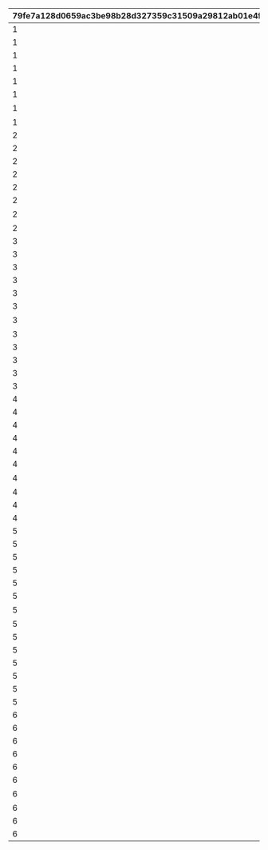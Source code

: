 |79fe7a128d0659ac3be98b28d327359c31509a29812ab01e4fe86f4d3f219e10|92fdb5892460c2dc21332556ef87a3d5a55a19f5b7e5e6eae5eb4b1750b6a83a|18cbd3089a3ab7c58e13fddcfc6b11d3e9d351236b8ef5cba05fb5db8d0d5a07|d0285e768da81b1ede6ccc4cb45d352e3da22157617fb86bd9e11cc5b39457b5|fba147564327803ead2c241f1c4198760a07dbb1f5610f2302e7d7a6cfff068a|56ed5000cd1004e0f4524a49a213d4e9dd63e4f4d821bc6eef9d116b55f6ab8d|3d6d5ccade154f3de797ea9455df8bdff6caac15f385fc85447b9dfc1c2a594c|9f7c2ddf7a1a18ee0fbc8107273dc97210f493225ac9df2fcee856fa32e5b8c2|c65fe84f61d18aa75a48b65c8d0778aec4605e53943c797ff7f1f3f9651ca962|0952f994c48364d419c3530e28be21a39583d9a3508a81f476ff60ba49e9be80|b3407d804d0814a5cc35135bc1d005bd8e40374e877d96c0d87716b2f0337aa9|
| --- | --- | --- | --- | --- | --- | --- | --- | --- | --- | --- |
|1|5|1010001|ttk_idle_def|1|100|1|102611|-120|1|850|
|1|31|1010002||1|0|2|2|1||0|
|1|31|1010003||1|-120|1|1|1||-80|
|1|93|1010004||||1|||||
|1|21|1010005|||0|vo_minigame_1005|vo_minigame_1005_top_000|||0|
|1|3|1010006||0.3|ttk_idle_doya|102611|ttk_doya|1|0.3|0|
|1|11|1010007||0||102611|任された仕事は\nきちんとやるよ||0|8|
|1|91|1010008||||0|||||
|2|5|1020001|ttk_idle_def|1|100|1|102611|-120|1|850|
|2|31|1020002||1|0|2|2|1||0|
|2|31|1020003||1|-120|1|1|1||-80|
|2|93|1020004||||1|||||
|2|21|1020005|||0|vo_minigame_1005|vo_minigame_1005_top_001|||0|
|2|3|1020006||0.3|ttk_idle_def|102611|ttk_idle_smile|1|0.3|0|
|2|11|1020007||0||102611|あたしの前に\n現れたこと\n後悔させてあげる||0|8|
|2|91|1020008||||0|||||
|3|5|1030001|ttk_idle_def|1|100|1|102611|-120|1|850|
|3|31|1030002||1|0|2|2|1||0|
|3|31|1030003||1|-120|1|1|1||-80|
|3|93|1030004||||1|||||
|3|21|1030005|||0|vo_minigame_1005|vo_minigame_1005_top_002|||0|
|3|3|1030006||0.1|ttk_idle_joy|102611|ttk_joy|1|0.3|0|
|3|11|1030007||0||102611|コツをつかめば\n結構楽しいかも\nいや、労働は労働か…||0|8|
|3|93|1030008||||2.2|||||
|3|3|1030009||0.3||102611|ttk_talk_sad||0.3|1|
|3|93|1030010||||3|||||
|3|3|1030011||0.3||102611|ttk_idle_def||0.3|1|
|3|91|1030012||||0|||||
|4|5|1040001|ttk_idle_def|1|100|1|102611|-120|1|850|
|4|31|1040002||1|0|2|2|1||0|
|4|31|1040003||1|-120|1|1|1||-80|
|4|93|1040004||||1|||||
|4|21|1040005|||0|vo_minigame_1005|vo_minigame_1005_top_003|||0|
|4|3|1040006||0.3|ttk_idle_shock|102611|ttk_shock|1|0.3|0|
|4|11|1040007||0||102611|ねずみのことなんか\n知りたくないよ\nはぁ…めんどくさい||0|8|
|4|93|1040008||||5|||||
|4|3|1040009||0.3||102611|ttk_idle_def||0.3|1|
|4|93|1040010||||0.7|||||
|5|5|1050001|ttk_idle_def|1|100|1|102611|-120|1|850|
|5|31|1050002||1|0|2|2|1||0|
|5|31|1050003||1|-120|1|1|1||-80|
|5|93|1050004||||1|||||
|5|21|1050005|||0|vo_minigame_1005|vo_minigame_1005_top_004|||0|
|5|3|1050006||0.3||102611|ttk_surprise||0.3|0|
|5|11|1050007||0||102611|うわっ！？\nこっちこないでよ！\nはぁ…チマチマ\n追い払うのは大変だ…||0|8|
|5|93|1050008||||0.9|||||
|5|3|1050009||0.3||102611|ttk_talk_anger||0.3|1|
|5|93|1050010||||0.8|||||
|5|3|1050011||0.3|ttk_talk_sad|102611|ttk_sad|1|0.3|0|
|5|93|1050012||||5|||||
|5|3|1050013||0.3||102611|ttk_idle_def||0.3|1|
|5|91|1050014||||0|||||
|6|5|1060001|ttk_idle_def|1|100|1|102611|-120|1|850|
|6|31|1060002||1|0|2|2|1||0|
|6|31|1060003||1|-120|1|1|1||-80|
|6|93|1060004||||1|||||
|6|21|1060005|||0|vo_minigame_1005|vo_minigame_1005_top_005|||0|
|6|3|1060006||0.3||102611|ttk_idle_worry||0.3|1|
|6|11|1060007||0||102611|こんなことに\n慣れたくないよ…\nでも牧場のためには\nやるしかないか||0|8|
|6|93|1060008||||7|||||
|6|3|1060009||0.3|ttk_idle_def|102611|ttk_amz|1|0.3|0|
|6|91|1060010||||0|||||